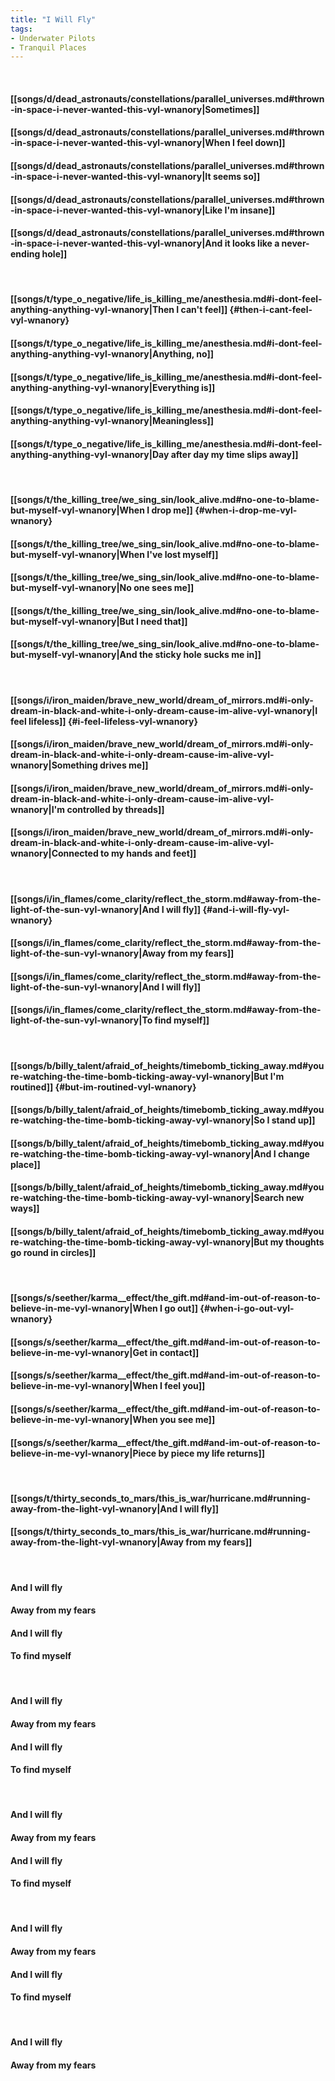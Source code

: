 ```yaml
---
title: "I Will Fly"
tags:
- Underwater Pilots
- Tranquil Places
---
```

&nbsp;
#### [[songs/d/dead_astronauts/constellations/parallel_universes.md#thrown-in-space-i-never-wanted-this-vyl-wnanory|Sometimes]]
#### [[songs/d/dead_astronauts/constellations/parallel_universes.md#thrown-in-space-i-never-wanted-this-vyl-wnanory|When I feel down]]
#### [[songs/d/dead_astronauts/constellations/parallel_universes.md#thrown-in-space-i-never-wanted-this-vyl-wnanory|It seems so]]
#### [[songs/d/dead_astronauts/constellations/parallel_universes.md#thrown-in-space-i-never-wanted-this-vyl-wnanory|Like I'm insane]]
#### [[songs/d/dead_astronauts/constellations/parallel_universes.md#thrown-in-space-i-never-wanted-this-vyl-wnanory|And it looks like a never-ending hole]]
&nbsp;
#### [[songs/t/type_o_negative/life_is_killing_me/anesthesia.md#i-dont-feel-anything-anything-vyl-wnanory|Then I can't feel]] {#then-i-cant-feel-vyl-wnanory}
#### [[songs/t/type_o_negative/life_is_killing_me/anesthesia.md#i-dont-feel-anything-anything-vyl-wnanory|Anything, no]]
#### [[songs/t/type_o_negative/life_is_killing_me/anesthesia.md#i-dont-feel-anything-anything-vyl-wnanory|Everything is]]
#### [[songs/t/type_o_negative/life_is_killing_me/anesthesia.md#i-dont-feel-anything-anything-vyl-wnanory|Meaningless]]
#### [[songs/t/type_o_negative/life_is_killing_me/anesthesia.md#i-dont-feel-anything-anything-vyl-wnanory|Day after day my time slips away]]
&nbsp;
#### [[songs/t/the_killing_tree/we_sing_sin/look_alive.md#no-one-to-blame-but-myself-vyl-wnanory|When I drop me]] {#when-i-drop-me-vyl-wnanory}
#### [[songs/t/the_killing_tree/we_sing_sin/look_alive.md#no-one-to-blame-but-myself-vyl-wnanory|When I've lost myself]]
#### [[songs/t/the_killing_tree/we_sing_sin/look_alive.md#no-one-to-blame-but-myself-vyl-wnanory|No one sees me]]
#### [[songs/t/the_killing_tree/we_sing_sin/look_alive.md#no-one-to-blame-but-myself-vyl-wnanory|But I need that]]
#### [[songs/t/the_killing_tree/we_sing_sin/look_alive.md#no-one-to-blame-but-myself-vyl-wnanory|And the sticky hole sucks me in]]
&nbsp;
#### [[songs/i/iron_maiden/brave_new_world/dream_of_mirrors.md#i-only-dream-in-black-and-white-i-only-dream-cause-im-alive-vyl-wnanory|I feel lifeless]] {#i-feel-lifeless-vyl-wnanory}
#### [[songs/i/iron_maiden/brave_new_world/dream_of_mirrors.md#i-only-dream-in-black-and-white-i-only-dream-cause-im-alive-vyl-wnanory|Something drives me]]
#### [[songs/i/iron_maiden/brave_new_world/dream_of_mirrors.md#i-only-dream-in-black-and-white-i-only-dream-cause-im-alive-vyl-wnanory|I'm controlled by threads]]
#### [[songs/i/iron_maiden/brave_new_world/dream_of_mirrors.md#i-only-dream-in-black-and-white-i-only-dream-cause-im-alive-vyl-wnanory|Connected to my hands and feet]]
&nbsp;
#### [[songs/i/in_flames/come_clarity/reflect_the_storm.md#away-from-the-light-of-the-sun-vyl-wnanory|And I will fly]] {#and-i-will-fly-vyl-wnanory}
#### [[songs/i/in_flames/come_clarity/reflect_the_storm.md#away-from-the-light-of-the-sun-vyl-wnanory|Away from my fears]]
#### [[songs/i/in_flames/come_clarity/reflect_the_storm.md#away-from-the-light-of-the-sun-vyl-wnanory|And I will fly]]
#### [[songs/i/in_flames/come_clarity/reflect_the_storm.md#away-from-the-light-of-the-sun-vyl-wnanory|To find myself]]
&nbsp;
#### [[songs/b/billy_talent/afraid_of_heights/timebomb_ticking_away.md#youre-watching-the-time-bomb-ticking-away-vyl-wnanory|But I'm routined]] {#but-im-routined-vyl-wnanory}
#### [[songs/b/billy_talent/afraid_of_heights/timebomb_ticking_away.md#youre-watching-the-time-bomb-ticking-away-vyl-wnanory|So I stand up]]
#### [[songs/b/billy_talent/afraid_of_heights/timebomb_ticking_away.md#youre-watching-the-time-bomb-ticking-away-vyl-wnanory|And I change place]]
#### [[songs/b/billy_talent/afraid_of_heights/timebomb_ticking_away.md#youre-watching-the-time-bomb-ticking-away-vyl-wnanory|Search new ways]]
#### [[songs/b/billy_talent/afraid_of_heights/timebomb_ticking_away.md#youre-watching-the-time-bomb-ticking-away-vyl-wnanory|But my thoughts go round in circles]]
&nbsp;
#### [[songs/s/seether/karma__effect/the_gift.md#and-im-out-of-reason-to-believe-in-me-vyl-wnanory|When I go out]] {#when-i-go-out-vyl-wnanory}
#### [[songs/s/seether/karma__effect/the_gift.md#and-im-out-of-reason-to-believe-in-me-vyl-wnanory|Get in contact]]
#### [[songs/s/seether/karma__effect/the_gift.md#and-im-out-of-reason-to-believe-in-me-vyl-wnanory|When I feel you]]
#### [[songs/s/seether/karma__effect/the_gift.md#and-im-out-of-reason-to-believe-in-me-vyl-wnanory|When you see me]]
#### [[songs/s/seether/karma__effect/the_gift.md#and-im-out-of-reason-to-believe-in-me-vyl-wnanory|Piece by piece my life returns]]
&nbsp;
#### [[songs/t/thirty_seconds_to_mars/this_is_war/hurricane.md#running-away-from-the-light-vyl-wnanory|And I will fly]]
#### [[songs/t/thirty_seconds_to_mars/this_is_war/hurricane.md#running-away-from-the-light-vyl-wnanory|Away from my fears]]
&nbsp;
#### And I will fly
#### Away from my fears
#### And I will fly
#### To find myself
&nbsp;
#### And I will fly
#### Away from my fears
#### And I will fly
#### To find myself
&nbsp;
#### And I will fly
#### Away from my fears
#### And I will fly
#### To find myself
&nbsp;
#### And I will fly
#### Away from my fears
#### And I will fly
#### To find myself
&nbsp;
#### And I will fly
#### Away from my fears
